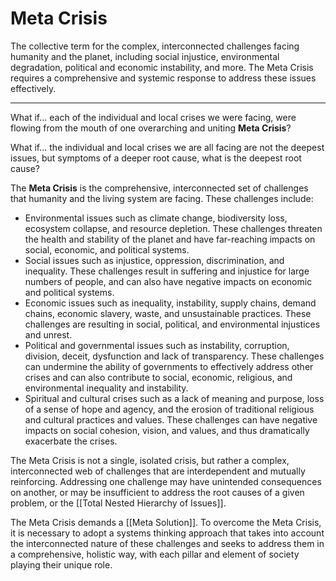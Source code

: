 # Meta Crisis

The collective term for the complex, interconnected challenges facing humanity and the planet, including social injustice, environmental degradation, political and economic instability, and more. The Meta Crisis requires a comprehensive and systemic response to address these issues effectively.
___

What if... each of the individual and local crises we were facing, were flowing from the mouth of one overarching and uniting **Meta Crisis**? 

What if... the individual and local crises we are all facing are not the deepest issues, but symptoms of a deeper root cause, what is the deepest root cause? 

The **Meta Crisis** is the comprehensive, interconnected set of challenges that humanity and the living system are facing. These challenges include:

-   Environmental issues such as climate change, biodiversity loss, ecosystem collapse, and resource depletion. These challenges threaten the health and stability of the planet and have far-reaching impacts on social, economic, and political systems.  
-   Social issues such as injustice, oppression, discrimination, and inequality. These challenges result in suffering and injustice for large numbers of people, and can also have negative impacts on economic and political systems.  
-   Economic issues such as inequality, instability, supply chains, demand chains, economic slavery, waste, and unsustainable practices. These challenges are resulting in social, political, and environmental injustices and unrest.  
-   Political and governmental issues such as instability, corruption, division, deceit, dysfunction and lack of transparency. These challenges can undermine the ability of governments to effectively address other crises and can also contribute to social, economic, religious, and environmental inequality and instability.  
-   Spiritual and cultural crises such as a lack of meaning and purpose, loss of a sense of hope and agency, and the erosion of traditional religious and cultural practices and values. These challenges can have negative impacts on social cohesion, vision, and values, and thus dramatically exacerbate the crises. 

The Meta Crisis is not a single, isolated crisis, but rather a complex, interconnected web of challenges that are interdependent and mutually reinforcing. Addressing one challenge may have unintended consequences on another, or may be insufficient to address the root causes of a given problem, or the [[Total Nested Hierarchy of Issues]].  

The Meta Crisis demands a [[Meta Solution]]. To overcome the Meta Crisis, it is necessary to adopt a systems thinking approach that takes into account the interconnected nature of these challenges and seeks to address them in a comprehensive, holistic way, with each pillar and element of society playing their unique role. 